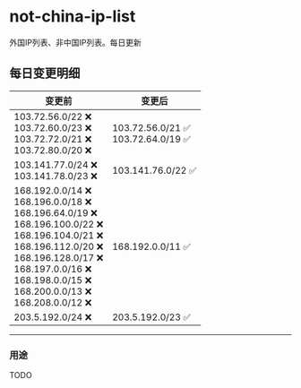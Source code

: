 # not-china-ip-list
外国IP列表、非中国IP列表。每日更新

每日变更明细
--------------------
|  变更前   | 变更后 |
|  ----  | ----  |
|  103.72.56.0/22 :x: <br> 103.72.60.0/23 :x: <br> 103.72.72.0/21 :x: <br> 103.72.80.0/20 :x: <br> | 103.72.56.0/21 :white_check_mark: <br> 103.72.64.0/19 :white_check_mark: <br>  | 
|  103.141.77.0/24 :x: <br> 103.141.78.0/23 :x: <br> | 103.141.76.0/22 :white_check_mark: | 
|  168.192.0.0/14 :x: <br> 168.196.0.0/18 :x: <br> 168.196.64.0/19 :x: <br> 168.196.100.0/22 :x: <br> 168.196.104.0/21 :x: <br> 168.196.112.0/20 :x: <br> 168.196.128.0/17 :x: <br> 168.197.0.0/16 :x: <br> 168.198.0.0/15 :x: <br> 168.200.0.0/13 :x: <br> 168.208.0.0/12 :x: <br> | 168.192.0.0/11 :white_check_mark: | 
|  203.5.192.0/24 :x:  | 203.5.192.0/23 :white_check_mark: | 

--------------------
### 用途
TODO
